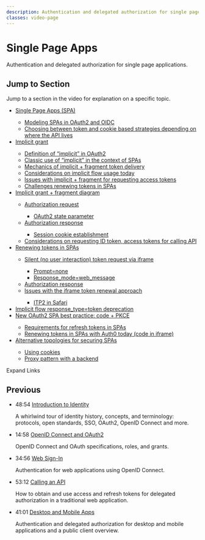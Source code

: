 ```yaml
---
description: Authentication and delegated authorization for single page applications.
classes: video-page
---
```

# Single Page Apps

Authentication and delegated authorization for single page applications.

<div class="video-wrapper" data-video="0pi7bt90c9"></div>

## Jump to Section

Jump to a section in the video for explanation on a specific topic.

<div class="video-transcript video-bookmarks" id="wistia-video-bookmarks">
  <ul>
    <li><a href="#wistia_0pi7bt90c9?time=12">Single Page Apps (SPA)</a></li>
    <ul>
      <li><a href="#wistia_0pi7bt90c9?time=151">Modeling SPAs in OAuth2 and OIDC</a></li>
      <li><a href="#wistia_0pi7bt90c9?time=216">Choosing between token and cookie based strategies depending on where the API lives</a></li>
    </ul>
    <li><a href="#wistia_0pi7bt90c9?time=274">Implicit grant</a></li>
    <ul>
      <li><a href="#wistia_0pi7bt90c9?time=294">Definition of “implicit” in OAuth2</a></li>
      <li><a href="#wistia_0pi7bt90c9?time=314">Classic use of “implicit” in the context of SPAs</a></li>
      <li><a href="#wistia_0pi7bt90c9?time=384.5">Mechanics of implicit + fragment token delivery</a></li>
      <li><a href="#wistia_0pi7bt90c9?time=436.2">Considerations on implicit flow usage today</a></li>
      <li><a href="#wistia_0pi7bt90c9?time=462">Issues with implicit + fragment for requesting access tokens</a></li>
      <li><a href="#wistia_0pi7bt90c9?time=512.5">Challenges renewing tokens in SPAs</a></li>
    </ul>
    <li><a href="#wistia_0pi7bt90c9?time=573.5">Implicit grant + fragment diagram</a></li>
    <ul>
      <li><a href="#wistia_0pi7bt90c9?time=664">Authorization request</a></li>
      <ul>
        <li><a href="#wistia_0pi7bt90c9?time=711.7">OAuth2 state parameter</a></li>
      </ul>
      <li><a href="#wistia_0pi7bt90c9?time=853">Authorization response</a></li>
      <ul>
        <li><a href="#wistia_0pi7bt90c9?time=902">Session cookie establishment</a></li>
      </ul>
      <li><a href="#wistia_0pi7bt90c9?time=941.5">Considerations on requesting ID token, access tokens for calling API</a></li>
    </ul>
    <li><a href="#wistia_0pi7bt90c9?time=997">Renewing tokens in SPAs</a></li>
    <ul>
      <li><a href="#wistia_0pi7bt90c9?time=1077">Silent (no user interaction) token request via iframe</a></li>
      <ul>
        <li><a href="#wistia_0pi7bt90c9?time=1105">Prompt=none</a></li>
        <li><a href="#wistia_0pi7bt90c9?time=1128">Response_mode=web_message</a></li>
      </ul>
      <li><a href="#wistia_0pi7bt90c9?time=1182.5">Authorization response</a></li>
      <li><a href="#wistia_0pi7bt90c9?time=1253">Issues with the iframe token renewal approach</a></li>
      <ul>
        <li><a href="#wistia_0pi7bt90c9?time=1269">ITP2 in Safari</a></li>
      </ul>
    </ul>
    <li><a href="#wistia_0pi7bt90c9?time=1335">Implicit flow response_type=token deprecation</a></li>
    <li><a href="#wistia_0pi7bt90c9?time=1455">New OAuth2 SPA best practice: code + PKCE</a></li>
    <ul>
      <li><a href="#wistia_0pi7bt90c9?time=1507.5">Requirements for refresh tokens in SPAs</a></li>
      <li><a href="#wistia_0pi7bt90c9?time=1550">Renewing tokens in SPAs with Auth0 today (code in iframe)</a></li>
    </ul>
    <li><a href="#wistia_0pi7bt90c9?time=1614.5">Alternative topologies for securing SPAs</a></li>
    <ul>
      <li><a href="#wistia_0pi7bt90c9?time=1641.3">Using cookies</a></li>
      <li><a href="#wistia_0pi7bt90c9?time=1910.7">Proxy pattern with a backend</a></li>
    </ul>
  </ul>
</div>

<div class="video-transcript-expand" onClick="(function() {
  $('.video-transcript').toggleClass('expanded');
  $('.video-transcript-expand i').attr('class', $('.video-transcript').hasClass('expanded') ? 'icon-budicon-462' : 'icon-budicon-460');
})()">Expand Links <i class="icon-budicon-460"></i></div>

## Previous

<ul class="up-next">
  <li>
    <span class="video-time"><i class="icon icon-budicon-494"></i>48:54</span>
    <i class="video-icon icon icon-budicon-676"></i>
    <a href="/videos/learn-identity/01-introduction-to-identity">Introduction to Identity</a>
    <p>A whirlwind tour of identity history, concepts, and terminology: protocols, open standards, SSO, OAuth2, OpenID Connect and more.</p>
  </li>

  <li>
    <span class="video-time"><i class="icon icon-budicon-494"></i>14:58</span>
    <i class="video-icon icon icon-budicon-676"></i>
    <a href="/videos/learn-identity/02-oidc-and-oauth">OpenID Connect and OAuth2</a>
    <p>OpenID Connect and OAuth specifications, roles, and grants.</p>
  </li>

  <li>
    <span class="video-time"><i class="icon icon-budicon-494"></i>34:56</span>
    <i class="video-icon icon icon-budicon-676"></i>
    <a href="/videos/learn-identity/03-web-sign-in">Web Sign-In</a>
    <p>Authentication for web applications using OpenID Connect.</p>
  </li>

  <li>
    <span class="video-time"><i class="icon icon-budicon-494"></i>53:12</span>
    <i class="video-icon icon icon-budicon-676"></i>
    <a href="/videos/learn-identity/04-calling-an-api">Calling an API</a>
    <p>How to obtain and use access and refresh tokens for delegated authorization in a traditional web application.</p>
  </li>

  <li>
    <span class="video-time"><i class="icon icon-budicon-494"></i>41:01</span>
    <i class="video-icon icon icon-budicon-676"></i>
    <a href="/videos/learn-identity/05-desktop-and-mobile-apps">Desktop and Mobile Apps</a>
    <p>Authentication and delegated authorization for desktop and mobile applications and a public client overview.</p>
  </li>
</ul>
